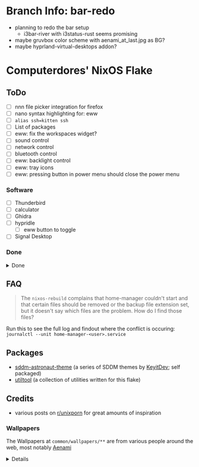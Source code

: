 # Branch Info: bar-redo
- planning to redo the bar setup
  - i3bar-river with i3status-rust seems promising
- maybe gruvbox color scheme with aenami\_at\_last.jpg as BG?
- maybe hyprland-virtual-desktops addon?

# Computerdores' NixOS Flake
## ToDo
- [ ] nnn file picker integration for firefox
- [ ] nano syntax highlighting for: eww
- [ ] `alias ssh=kitten ssh`
- [ ] List of packages
- [ ] eww: fix the workspaces widget?
- [ ] sound control
- [ ] network control
- [ ] bluetooth control
- [ ] eww: backlight control
- [ ] eww: tray icons
- [ ] eww: pressing button in power menu should close the power menu

### Software
- [ ] Thunderbird
- [ ] calculator
- [ ] Ghidra
- [ ] hypridle
  - [ ] eww button to toggle
- [ ] Signal Desktop

### Done
<details>
<summary>Done</summary>

- [x] EWW: battery indicator time estimate tooltip
- [x] Credits section
- [x] ImHex
- [x] pwndbg
</details>

## FAQ
> The `nixos-rebuild` complains that home-manager couldn't start and that certain files should be removed or the backup file extension set, but it doesn't say which files are the problem. How do I find those files?

Run this to see the full log and findout where the conflict is occuring:
`journalctl --unit home-manager-<user>.service`

## Packages
- [sddm-astronaut-theme](https://github.com/Keyitdev/sddm-astronaut-theme) (a series of SDDM themes by [KeyitDev](https://github.com/Keyitdev); self packaged)
- [utiltool](https://github.com/Computerdores/utiltool) (a collection of utilities written for this flake)

## Credits
- various posts on [r/unixporn](https://www.reddit.com/r/unixporn/) for great amounts of inspiration

### Wallpapers
The Wallpapers at `common/wallpapers/**` are from various people around the web, most notably [Aenami](https://www.artstation.com/aenamiart)
<details>

|               Path               |                                   Artist                                   |
|----------------------------------|----------------------------------------------------------------------------|
| `aenami/*`                       | [Aenami](https://www.artstation.com/aenamiart)                             |
| `abandoned_satellite_dishes.jpg` | [Isaac Yeram Kim](https://www.artstation.com/isaacyeramkim)                |
| `escaping_the_well.jpg`          | N/A                                                                        |
| `fedex_cargo_ship.jpg`           | [Plumm](https://www.humanart.cz/portfolio/Plumm)                           |
| `ghost_in_the_shell.jpg`         | N/A                                                                        |
| `the_neon_shallows.png`          | [Leiko](https://www.deviantart.com/leikoi/art/The-Neon-Shallows-823330548) |
| `the_wormworld_saga_edited.jpg`  | [Daniel Lieske](https://daniellieske.artstation.com/)                      |

If you know the artist for one of the wallpapers where it says "N/A", please let me know!
</details>
